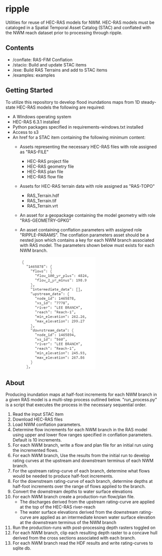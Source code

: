# ripple
Utilities for reuse of HEC-RAS models for NWM. HEC-RAS models must be cataloged in a Spatial Temporal Asset Catalog (STAC) and conflated with the NWM reach dataset prior to processing through ripple. 

## Contents
- /conflate: RAS-FIM Conflation
- /stacio: Build and update STAC items
- /exe: Build RAS Terrains and add to STAC items
- /examples: examples


## Getting Started
To utilize this repository to develop flood inundations maps from 1D steady-state HEC-RAS models the following are required:
- A Windows operating system
- HEC-RAS 6.3.1 installed
- Python packages specified in requirements-windows.txt installed
- Access to s3
- An href for a STAC item containing the following minimum content:
    - Assets representing the necessary HEC-RAS files with role assigned as "RAS-FILE"
        - HEC-RAS project file
        - HEC-RAS geometry file 
        - HEC-RAS plan file
        - HEC-RAS flow file

    - Assets for HEC-RAS terrain data with role assigned as "RAS-TOPO"
        - RAS_Terrain.hdf
        - RAS_Terrain.tif
        - RAS_Terrain.vrt 

    - An asset for a geopackage containing the model geometry with role "RAS-GEOMETRY-GPKG"

    - An asset containing conflation parameters with assigned role "RIPPLE-PARAMS".
        The conflation parameters asset should be a nested json which contains a key for each NWM branch associated with RAS model. The parameters shown below must exists for each NWM branch.

        ![alt text](image-2.png)    



## About
Producing inundation maps at half-foot increments for each NWM branch in a given RAS model is a multi-step process outlined below. "run_process.py" is a script that executes the process in the necessary sequential order. 

1. Read the input STAC item
2. Download HEC-RAS files
3. Load NWM conflation parameters.
2. Determine flow increments for each NWM branch in the RAS model using upper and lower flow ranges specified in conflation parameters. Default is 10 increments.
3. For each NWM branch, write a flow and plan file for an initial run using the incremented flows. 
4. For each NWM branch, Use the results from the initial run to develop rating curves at the upstream and downstream terminus of each NWM branch. 
5. For the upstream rating-curve of each branch, determine what flows would be needed to produce half-foot increments.
6. For the downstream rating-curve of each branch, determine depths at half-foot increments over the range of flows applied to the branch. 
7. Convert the downstream depths to water surface elevations
8. For each NWM branch create a production-run flow/plan file. 
    - The discharges derived from the upstream rating-curve are applied at the top of the HEC-RAS river-reach
    - The water surface elevations derived from the downstream rating-curve are applied as an intermediate known water surface elevation at the downstream terminus of the NWM branch
9. Run the production-runs with post-processing depth rasters toggled on
10. For each NWM branch, clip each resulting depth raster to a concave hull derived from the cross sections associated with each branch.
11. For each NWM branch read the HDF results and write rating-curves to sqlite db.  